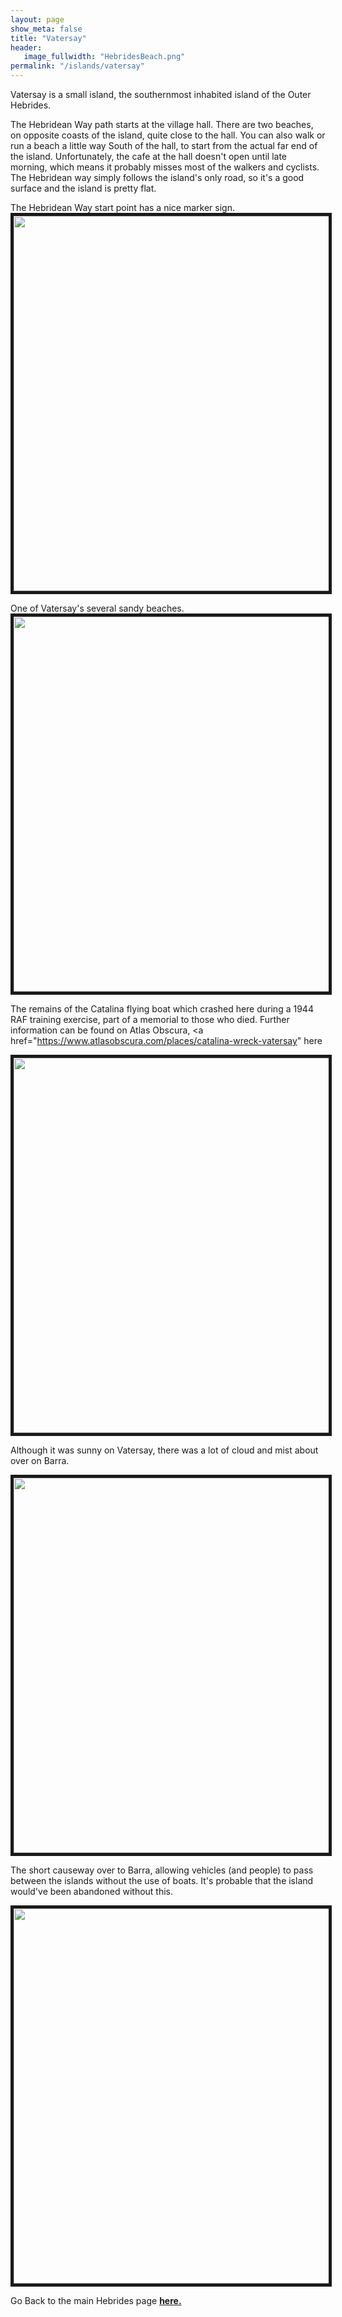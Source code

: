 ```yaml
---
layout: page
show_meta: false
title: "Vatersay"
header:
   image_fullwidth: "HebridesBeach.png"
permalink: "/islands/vatersay"
---
```

Vatersay is a small island, the southernmost inhabited island of the Outer Hebrides.

The Hebridean Way path starts at the village hall. There are two beaches, on opposite coasts of the island, quite close to the hall. You can also walk or run a beach a little way South of the hall, to start from the actual far end of the island. Unfortunately, the cafe at the hall doesn't open until late morning, which means it probably misses most of the walkers and cyclists. The Hebridean way simply follows the island's only road, so it's a good surface and the island is pretty flat.

The Hebridean Way start point has a nice marker sign.
<img src="{{ site.urlimg }}IMG_20190903_100506667_HDR.jpg" width="800" height="600" border="5">

One of Vatersay's several sandy beaches.
<img src="{{ site.urlimg }}IMG_20190903_100619490_HDR.jpg" width="800" height="600" border="5">

The remains of the Catalina flying boat which crashed here during a 1944 RAF training exercise, part of a memorial to those who died. Further information can be found on Atlas Obscura, <a href="https://www.atlasobscura.com/places/catalina-wreck-vatersay" here</a>

<img src="{{ site.urlimg }}IMG_20190903_101321418_HDR.jpg" width="800" height="600" border="5">

Although it was sunny on Vatersay, there was a lot of cloud and mist about over on Barra.

<img src="{{ site.urlimg }}IMG_20190903_102228219_HDR.jpg" width="800" height="600" border="5">

The short causeway over to Barra, allowing vehicles (and people) to pass between the islands without the use of boats. It's probable that the island would've been abandoned without this.

<img src="{{ site.urlimg }}IMG_20190903_103809082_HDR.jpg" width="800" height="600" border="5">

Go Back to the main Hebrides page **<a href="{{ site.url }}{{ site.baseurl }}/islands/hebrides">here.</a>**
